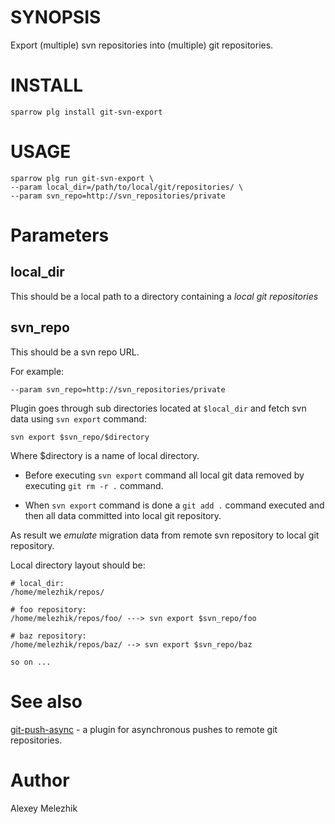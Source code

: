 # SYNOPSIS

Export (multiple) svn repositories into (multiple) git repositories.


# INSTALL

    sparrow plg install git-svn-export

# USAGE

    sparrow plg run git-svn-export \
    --param local_dir=/path/to/local/git/repositories/ \
    --param svn_repo=http://svn_repositories/private


# Parameters

## local_dir

This should be a local path to a directory containing a _local git repositories_

## svn_repo

This should be a svn repo URL.

For example:

    --param svn_repo=http://svn_repositories/private

Plugin goes through sub directories located at `$local_dir` and fetch svn data using `svn export` command:

    svn export $svn_repo/$directory

Where $directory is a name of local directory.

* Before executing `svn export` command all local git data removed by executing `git rm -r .` command.
 
* When `svn export` command is done a `git add .` command executed and then all data committed into local git repository.

As result we _emulate_ migration data from remote svn repository to local git repository.

Local directory layout should be:

    # local_dir:
    /home/melezhik/repos/

    # foo repository:
    /home/melezhik/repos/foo/ ---> svn export $svn_repo/foo

    # baz repository:
    /home/melezhik/repos/baz/ --> svn export $svn_repo/baz

    so on ...

# See also

[git-push-async](https://sparrowhub.org/info/git-async-push) - a plugin for asynchronous pushes to remote git repositories.

# Author

Alexey Melezhik

